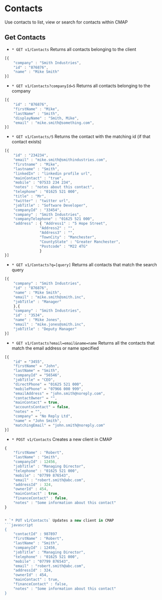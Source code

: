 # Contacts
Use contacts to list, view or search for contacts within CMAP

## Get Contacts
* `* GET v1/Contacts` Returns all contacts belonging to the client
```javascript
[{
	"company" : "Smith Industries",
	"id" : "876876",
	"name" : "Mike Smith"
}]
```

* `* GET v1/Contacts?companyId=5` Returns all contacts belonging to the company
```javascript
[{
	"id" : "876876",
	"firstName" : "Mike",
	"lastName" : "Smith",
	"displayName" : "Smith, Mike",
	"email" : "mike.smith@something.com",
}]
```

* `* GET v1/Contacts/5` Returns the contact with the matching id (if that contact exists)
```javascript
[{ 
	"id" : "234234",
	"email" : "mike.smith@smithindustries.com",
	"firstname" : "Mike",
	"lastname" : "Smith",
	"linkedIn" : "linkedin profile url",
	"mainContact" : "true",
	"mobile" : "07533 234 234",
	"notes" : "notes about this contact",
	"telephone" : "01625 521 000",
	"title" : "Mr",
	"twitter" : "twitter url",
	"jobTitle" : "Software Developer",
	"companyId" : "33454",
	"company" : "Smith Industries",
	"companyTelephone" : "01625 521 000",
	"address" : { "Address1" : "5 Hope Street",
				"Address2" : "",
				"Address3" : "",
				"TownCity" : "Manchester",
				"CountyState" : "Greater Manchester",
				"Postcode" : "M22 4TG" 
				}
}]
```

* `* GET v1/Contacts?q=[query]` Returns all contacts that match the search query
```javascript
[{
	"company" : "Smith Industries",
	"id" : "876876",
	"name" : "Mike Smith",
	"email" : "mike.smith@smith.inc",
	"jobTitle" : "Manager"
	},{
	"company" : "Smith Industries",
	"id" : "3534",
	"name" : "Mike Jones",
	"email" : "mike.jones@smith.inc",
	"jobTitle" : "Deputy Manager"
}]
```

* `* GET v1/Contacts?email=email&name=name` Returns all the contacts that match the email address or name specified
```javascript
[{
 	"id" = "3455",
	"firstName" = "John",
	"lastName" = "Smith",
	"companyId" = "56546",
	"jobTitle" = "CEO",
	"directPhone" = "01625 521 000",
	"mobilePhone" = "07966 000 999",
	"emailAddress" = "john.smith@noreply.com",
	"contactOwner" = "",
	"mainContact" = true,
	"accountsContact" = false,
	"notes" = "",
	"company" = "No Reply Ltd",
	"name" = "John Smith",
	"matchingEmail" = "john.smith@noreply.com"
}]
```

* `* POST v1/Contacts` Creates a new client in CMAP
```javascript
{
	"firstName" : "Robert",
	"lastName" : "Smith",
	"companyId" : 12456,
	"jobTitle" : "Managing Director",
	"telephone" : "01625 521 000",
	"mobile" : "07799 876543",
	"email" : "robert.smith@abc.com",
	"addressId" : 324,
	"ownerId" : 454,
	"mainContact" : true,
	"financeContact" : false,
	"notes" : "Some information about this contact"
}


* `* PUT v1/Contacts` Updates a new client in CMAP
```javascript
{
	"contactId" : 987897
	"firstName" : "Robert",
	"lastName" : "Smith",
	"companyId" : 12456,
	"jobTitle" : "Managing Director",
	"telephone" : "01625 521 000",
	"mobile" : "07799 876543",
	"email" : "robert.smith@abc.com",
	"addressId" : 324,
	"ownerId" : 454,
	"mainContact" : true,
	"financeContact" : false,
	"notes" : "Some information about this contact"
}
